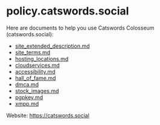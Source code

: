 # policy.catswords.social
Here are documents to help you use Catswords Colosseum (catswords.social):

* [site_extended_description.md](site_extended_description.md)
* [site_terms.md](site_terms.md)
* [hosting_locations.md](hosting_locations.md)
* [cloudservices.md](cloudservices.md)
* [accessibility.md](accessibility.md)
* [hall_of_fame.md](hall_of_fame.md)
* [dmca.md](dmca.md)
* [stock_images.md](stock_images.md)
* [pgpkey.md](pgpkey.md)
* [xmpp.md](xmpp.md)

Website: https://catswords.social
